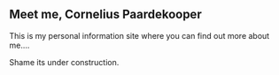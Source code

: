 ## Meet me, Cornelius Paardekooper

This is my personal information site where you can find out more about me....

Shame its under construction.
